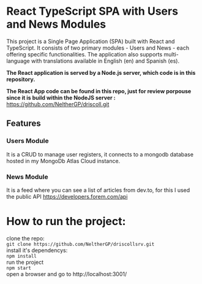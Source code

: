 # React TypeScript SPA with Users and News Modules

This project is a Single Page Application (SPA) built with React and TypeScript. It consists of two primary modules - Users and News - each offering specific functionalities. The application also supports multi-language with translations available in English (en) and Spanish (es).

**The React application is served by a Node.js server, which code is in this repository.**

**The React App code can be found in this repo, just for review porpouse since it is build within the NodeJS server :** https://github.com/NeltherGP/driscoll.git 
## Features

### Users Module

It is a CRUD to manage user registers, it connects to a mongodb database hosted in my MongoDb Atlas Cloud instance. 

### News Module

It is a feed where you can see a list of articles from dev.to, for this I used the public API https://developers.forem.com/api  

# How to run the project: 

clone the repo:  
`git clone https://github.com/NeltherGP/driscollsrv.git`  
install it's dependencys:  
`npm install`  
run the project  
`npm start`  
open a browser and go to http://localhost:3001/ 
